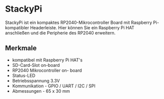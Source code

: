 # StackyPi

StackyPi ist ein kompaktes RP2040-Mikrocontroller Board mit Raspberry Pi-kompatibler Headerleiste.
Hier können Sie ein Raspberry Pi HAT anschließen und die Peripherie des RP2040 erweitern.

## Merkmale
- kompatibel mit Raspberry Pi HAT's
- SD-Card-Slot on-board
- RP2040 Mikrocontroller on- board
- Status-LED
- Betriebsspannung 3.3V
- Kommunikation - GPIO / UART / I2C / SPI
- Abmessungen - 65 x 30 mm
